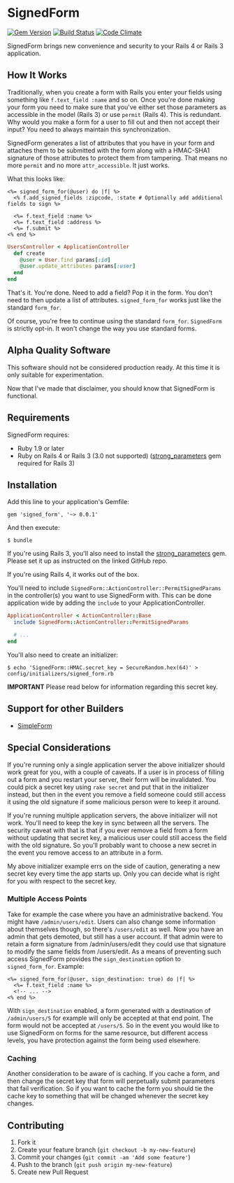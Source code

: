 # SignedForm

[![Gem Version](https://badge.fury.io/rb/signed_form.png)](http://badge.fury.io/rb/signed_form)
[![Build Status](https://travis-ci.org/erichmenge/signed_form.png?branch=master)](https://travis-ci.org/erichmenge/signed_form)
[![Code Climate](https://codeclimate.com/github/erichmenge/signed_form.png)](https://codeclimate.com/github/erichmenge/signed_form)

SignedForm brings new convenience and security to your Rails 4 or Rails 3 application.

## How It Works

Traditionally, when you create a form with Rails you enter your fields using something like `f.text_field :name` and so
on.  Once you're done making your form you need to make sure that you've either set those parameters as accessible in
the model (Rails 3) or use `permit` (Rails 4). This is redundant. Why would you make a form for a user to fill out and
then not accept their input? You need to always maintain this synchronization.

SignedForm generates a list of attributes that you have in your form and attaches them to be submitted with the form
along with a HMAC-SHA1 signature of those attributes to protect them from tampering. That means no more `permit` and
no more `attr_accessible`. It just works.

What this looks like:

``` erb
<%= signed_form_for(@user) do |f| %>
  <% f.add_signed_fields :zipcode, :state # Optionally add additional fields to sign %>

  <%= f.text_field :name %>
  <%= f.text_field :address %>
  <%= f.submit %>
<% end %>
```

``` ruby
UsersController < ApplicationController
  def create
    @user = User.find params[:id]
    @user.update_attributes params[:user]
  end
end
```

That's it. You're done. Need to add a field? Pop it in the form. You don't need to then update a list of attributes.
`signed_form_for` works just like the standard `form_for`.

Of course, you're free to continue using the standard `form_for`. `SignedForm` is strictly opt-in. It won't change the
way you use standard forms.

## Alpha Quality Software

This software should not be considered production ready. At this time it is only suitable for experimentation.

Now that I've made that disclaimer, you should know that SignedForm is functional.

## Requirements

SignedForm requires:

* Ruby 1.9 or later
* Ruby on Rails 4 or Rails 3 (3.0 not supported) ([strong_parameters](https://github.com/rails/strong_parameters) gem required for Rails 3)

## Installation

Add this line to your application's Gemfile:

    gem 'signed_form', '~> 0.0.1'

And then execute:

    $ bundle

If you're using Rails 3, you'll also need to install the [strong_parameters](https://github.com/rails/strong_parameters)
gem. Please set it up as instructed on the linked GitHub repo.

If you're using Rails 4, it works out of the box.

You'll need to include `SignedForm::ActionController::PermitSignedParams` in the controller(s) you want to use SignedForm with. This can
be done application wide by adding the `include` to your ApplicationController.

``` ruby
ApplicationController < ActionController::Base
  include SignedForm::ActionController::PermitSignedParams

  # ...
end
```

You'll also need to create an initializer:

    $ echo 'SignedForm::HMAC.secret_key = SecureRandom.hex(64)' > config/initializers/signed_form.rb

**IMPORTANT** Please read below for information regarding this secret key.

## Support for other Builders

* [SimpleForm](https://github.com/erichmenge/signed_form-simple_form)

## Special Considerations

If you're running only a single application server the above initializer should work great for you, with a couple of
caveats. If a user is in process of filling out a form and you restart your server, their form will be invalidated.
You could pick a secret key using `rake secret` and put that in the initializer instead, but then in the event you
remove a field someone could still access it using the old signature if some malicious person were to keep it around.

If you're running multiple application servers, the above initializer will not work. You'll need to keep the key in sync
between all the servers. The security caveat with that is that if you ever remove a field from a form without updating
that secret key, a malicious user could still access the field with the old signature. So you'll probably want to choose
a new secret in the event you remove access to an attribute in a form.

My above initializer example errs on the side of caution, generating a new secret key every time the app starts up. Only
you can decide what is right for you with respect to the secret key.

### Multiple Access Points

Take for example the case where you have an administrative backend. You might have `/admin/users/edit`. Users can also
change some information about themselves though, so there's `/users/edit` as well. Now you have an admin that gets
demoted, but still has a user account. If that admin were to retain a form signature from /admin/users/edit they could
use that signature to modify the same fields from /users/edit. As a means of preventing such access SignedForm provides
the `sign_destination` option to `signed_form_for`. Example:

``` erb
<%= signed_form_for(@user, sign_destination: true) do |f| %>
  <%= f.text_field :name %>
  <!-- ... -->
<% end %>
```

With `sign_destination` enabled, a form generated with a destination of `/admin/users/5` for example will only be
accepted at that end point. The form would not be accepted at `/users/5`. So in the event you would like to use
SignedForm on forms for the same resource, but different access levels, you have protection against the form being used
elsewhere.

### Caching

Another consideration to be aware of is caching. If you cache a form, and then change the secret key that form will
perpetually submit parameters that fail verification. So if you want to cache the form you should tie the cache key to
something that will be changed whenever the secret key changes.

## Contributing

1. Fork it
2. Create your feature branch (`git checkout -b my-new-feature`)
3. Commit your changes (`git commit -am 'Add some feature'`)
4. Push to the branch (`git push origin my-new-feature`)
5. Create new Pull Request
